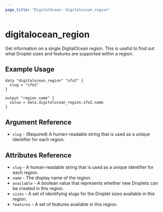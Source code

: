 ```yaml
---
page_title: "DigitalOcean: digitalocean_region"
---
```


# digitalocean_region

Get information on a single DigitalOcean region. This is useful to find out 
what Droplet sizes and features are supported within a region.

## Example Usage

```hcl
data "digitalocean_region" "sfo2" {
  slug = "sfo2"
}

output "region_name" {
  value = data.digitalocean_region.sfo2.name
}
```

## Argument Reference

* `slug` - (Required) A human-readable string that is used as a unique identifier for each region.

## Attributes Reference

* `slug` - A human-readable string that is used as a unique identifier for each region.
* `name` - The display name of the region.
* `available` -	A boolean value that represents whether new Droplets can be created in this region.
* `sizes` - A set of identifying slugs for the Droplet sizes available in this region.
* `features` - A set of features available in this region.
